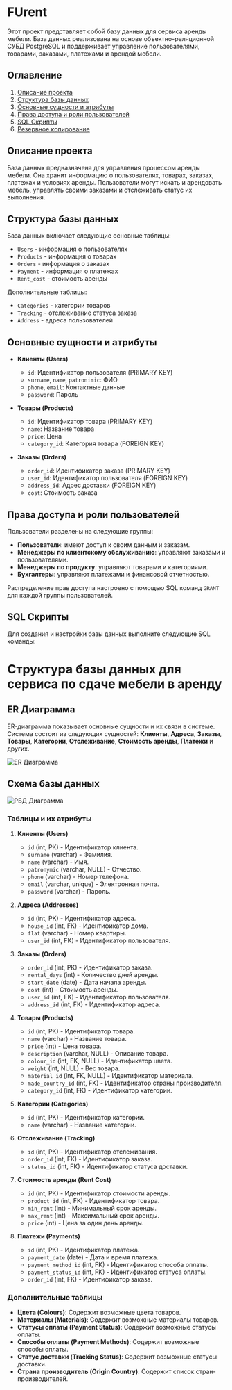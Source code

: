 # FUrent

Этот проект представляет собой базу данных для сервиса аренды мебели. База данных реализована на основе объектно-реляционной СУБД PostgreSQL и поддерживает управление пользователями, товарами, заказами, платежами и арендой мебели.

## Оглавление
1. [Описание проекта](#описание-проекта)
2. [Структура базы данных](#структура-базы-данных)
3. [Основные сущности и атрибуты](#основные-сущности-и-атрибуты)
4. [Права доступа и роли пользователей](#права-доступа-и-роли-пользователей)
5. [SQL Скрипты](#sql-скрипты)
6. [Резервное копирование](#резервное-копирование)

## Описание проекта

База данных предназначена для управления процессом аренды мебели. Она хранит информацию о пользователях, товарах, заказах, платежах и условиях аренды. Пользователи могут искать и арендовать мебель, управлять своими заказами и отслеживать статус их выполнения.

## Структура базы данных

База данных включает следующие основные таблицы:
- `Users` - информация о пользователях
- `Products` - информация о товарах
- `Orders` - информация о заказах
- `Payment` - информация о платежах
- `Rent_cost` - стоимость аренды

Дополнительные таблицы:
- `Categories` - категории товаров
- `Tracking` - отслеживание статуса заказа
- `Address` - адреса пользователей

## Основные сущности и атрибуты

- **Клиенты (Users)**
  - `id`: Идентификатор пользователя (PRIMARY KEY)
  - `surname`, `name`, `patronimic`: ФИО
  - `phone`, `email`: Контактные данные
  - `password`: Пароль

- **Товары (Products)**
  - `id`: Идентификатор товара (PRIMARY KEY)
  - `name`: Название товара
  - `price`: Цена
  - `category_id`: Категория товара (FOREIGN KEY)

- **Заказы (Orders)**
  - `order_id`: Идентификатор заказа (PRIMARY KEY)
  - `user_id`: Идентификатор пользователя (FOREIGN KEY)
  - `address_id`: Адрес доставки (FOREIGN KEY)
  - `cost`: Стоимость заказа

## Права доступа и роли пользователей

Пользователи разделены на следующие группы:
- **Пользователи**: имеют доступ к своим данным и заказам.
- **Менеджеры по клиентскому обслуживанию**: управляют заказами и пользователями.
- **Менеджеры по продукту**: управляют товарами и категориями.
- **Бухгалтеры**: управляют платежами и финансовой отчетностью.

Распределение прав доступа настроено с помощью SQL команд `GRANT` для каждой группы пользователей.

## SQL Скрипты

Для создания и настройки базы данных выполните следующие SQL команды:

# Структура базы данных для сервиса по сдаче мебели в аренду

## ER Диаграмма
ER-диаграмма показывает основные сущности и их связи в системе. Система состоит из следующих сущностей: **Клиенты**, **Адреса**, **Заказы**, **Товары**, **Категории**, **Отслеживание**, **Стоимость аренды**, **Платежи** и других.

![ER Диаграмма](ER_Furent.png) 

## Схема базы данных

![РБД Диаграмма](RBD_Furent.png) 


### Таблицы и их атрибуты

1. **Клиенты (Users)**
   - `id` (int, PK) - Идентификатор клиента.
   - `surname` (varchar) - Фамилия.
   - `name` (varchar) - Имя.
   - `patronymic` (varchar, NULL) - Отчество.
   - `phone` (varchar) - Номер телефона.
   - `email` (varchar, unique) - Электронная почта.
   - `password` (varchar) - Пароль.

2. **Адреса (Addresses)**
   - `id` (int, PK) - Идентификатор адреса.
   - `house_id` (int, FK) - Идентификатор дома.
   - `flat` (varchar) - Номер квартиры.
   - `user_id` (int, FK) - Идентификатор пользователя.

3. **Заказы (Orders)**
   - `order_id` (int, PK) - Идентификатор заказа.
   - `rental_days` (int) - Количество дней аренды.
   - `start_date` (date) - Дата начала аренды.
   - `cost` (int) - Стоимость аренды.
   - `user_id` (int, FK) - Идентификатор пользователя.
   - `address_id` (int, FK) - Идентификатор адреса.

4. **Товары (Products)**
   - `id` (int, PK) - Идентификатор товара.
   - `name` (varchar) - Название товара.
   - `price` (int) - Цена товара.
   - `description` (varchar, NULL) - Описание товара.
   - `colour_id` (int, FK, NULL) - Идентификатор цвета.
   - `weight` (int, NULL) - Вес товара.
   - `material_id` (int, FK, NULL) - Идентификатор материала.
   - `made_country_id` (int, FK) - Идентификатор страны производителя.
   - `category_id` (int, FK) - Идентификатор категории.

5. **Категории (Categories)**
   - `id` (int, PK) - Идентификатор категории.
   - `name` (varchar) - Название категории.

6. **Отслеживание (Tracking)**
   - `id` (int, PK) - Идентификатор отслеживания.
   - `order_id` (int, FK) - Идентификатор заказа.
   - `status_id` (int, FK) - Идентификатор статуса доставки.

7. **Стоимость аренды (Rent Cost)**
   - `id` (int, PK) - Идентификатор стоимости аренды.
   - `product_id` (int, FK) - Идентификатор товара.
   - `min_rent` (int) - Минимальный срок аренды.
   - `max_rent` (int) - Максимальный срок аренды.
   - `price` (int) - Цена за один день аренды.

8. **Платежи (Payments)**
   - `id` (int, PK) - Идентификатор платежа.
   - `payment_date` (date) - Дата и время платежа.
   - `payment_method_id` (int, FK) - Идентификатор способа оплаты.
   - `payment_status_id` (int, FK) - Идентификатор статуса оплаты.
   - `order_id` (int, FK) - Идентификатор заказа.

### Дополнительные таблицы

- **Цвета (Colours)**: Содержит возможные цвета товаров.
- **Материалы (Materials)**: Содержит возможные материалы товаров.
- **Статусы оплаты (Payment Status)**: Содержит возможные статусы оплаты.
- **Способы оплаты (Payment Methods)**: Содержит возможные способы оплаты.
- **Статус доставки (Tracking Status)**: Содержит возможные статусы доставки.
- **Страна производитель (Origin Country)**: Содержит список стран-производителей.



